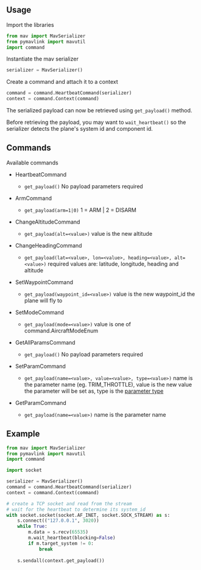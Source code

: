 ## Usage

Import the libraries

```python
from mav import MavSerializer
from pymavlink import mavutil
import command
```

Instantiate the mav serializer

```python
serializer = MavSerializer()
```

Create a command and attach it to a context

```python
command = command.HeartbeatCommand(serializer)
context = command.Context(command)
```

The serialized payload can now be retrieved using `get_payload()` method.

Before retrieving the payload, you may want to `wait_heartbeat()` so the serializer detects the plane's system id and component id.


## Commands

Available commands

* HeartbeatCommand
    
    * `get_payload()` No payload parameters required

* ArmCommand

    * `get_payload(arm=1|0)` 1 = ARM | 2 = DISARM

* ChangeAltitudeCommand

    * `get_payload(alt=<value>)` value is the new altitude

* ChangeHeadingCommand

    * `get_payload(lat=<value>, lon=<value>, heading=<value>, alt=<value>)` required values are: latitude, longitude, heading and altitude

* SetWaypointCommand

    * `get_payload(waypoint_id=<value>)` value is the new waypoint_id the plane will fly to

* SetModeCommand

    * `get_payload(mode=<value>)` value is one of command.AircraftModeEnum

* GetAllParamsCommand

    * `get_payload()` No payload parameters required

* SetParamCommand

    * `get_payload(name=<value>, value=<value>, type=<value>)` name is the parameter name (eg. TRIM_THROTTLE), value is the new value the parameter will be set as, type is the [parameter type](https://mavlink.io/en/messages/common.html#MAV_PARAM_TYPE)

* GetParamCommand

    * `get_payload(name=<value>)` name is the parameter name

## Example

```python
from mav import MavSerializer
from pymavlink import mavutil
import command

import socket

serializer = MavSerializer()
command = command.HeartbeatCommand(serializer)
context = command.Context(command)

# create a TCP socket and read from the stream
# wait for the heartbeat to determine its system_id
with socket.socket(socket.AF_INET, socket.SOCK_STREAM) as s:
    s.connect(("127.0.0.1", 3020))
    while True:
        m.data = s.recv(65535)
        m.wait_heartbeat(blocking=False)
        if m.target_system != 0:
            break
    
    s.sendall(context.get_payload())
```
